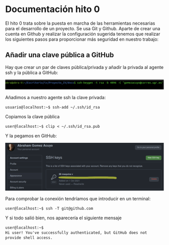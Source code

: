 # Documentación hito 0

El hito 0 trata sobre la puesta en marcha de las herramientas necesarias para el desarrollo de un proyecto. Se usa Git y Github. Aparte de crear una cuenta en Github y realizar la configuración sugerida tenemos que realizar los siguientes pasos para proporcionar más seguridad en nuestro trabajo:

## Añadir una clave pública a GitHub

Hay que crear un par de claves pública/privada y añadir la privada al agente ssh y la pública a GitHub:

![](imgs/img-genera-ssh.png)


Añadimos a nuestro agente ssh la clave privada:

```console
usuario@localhost:~$ ssh-add ~/.ssh/id_rsa
```

Copiamos la clave pública

```console
user@localhost:~$ clip < ~/.ssh/id_rsa.pub
```

Y la pegamos en GitHub:

![](imgs/img-settings-ssh.png)

Para comprobar la conexión tendríamos que introducir en un terminal:

```console
user@localhost:~$ ssh -T git@github.com 
```
Y si todo salió bien, nos aparecería el siguiente mensaje

```console
user@localhost:~$
Hi user! You've successfully authenticated, but GitHub does not provide shell access.
```
